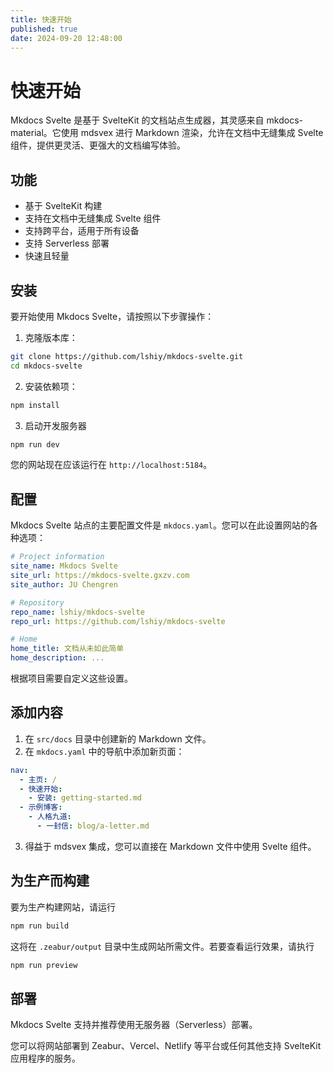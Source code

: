 ```yaml
---
title: 快速开始
published: true
date: 2024-09-20 12:48:00
---
```


# 快速开始

Mkdocs Svelte 是基于 SvelteKit 的文档站点生成器，其灵感来自 mkdocs-material。它使用 mdsvex 进行 Markdown 渲染，允许在文档中无缝集成 Svelte 组件，提供更灵活、更强大的文档编写体验。



## 功能

- 基于 SvelteKit 构建
- 支持在文档中无缝集成 Svelte 组件
- 支持跨平台，适用于所有设备
- 支持 Serverless 部署
- 快速且轻量



## 安装

要开始使用 Mkdocs Svelte，请按照以下步骤操作：

1. 克隆版本库：

```bash
git clone https://github.com/lshiy/mkdocs-svelte.git
cd mkdocs-svelte
```

2. 安装依赖项：

```bash
npm install
```

3. 启动开发服务器

```bash
npm run dev
```

您的网站现在应该运行在 `http://localhost:5184`。



## 配置

Mkdocs Svelte 站点的主要配置文件是 `mkdocs.yaml`。您可以在此设置网站的各种选项：

```yaml:mkdocs.yaml
# Project information
site_name: Mkdocs Svelte
site_url: https://mkdocs-svelte.gxzv.com
site_author: JU Chengren

# Repository
repo_name: lshiy/mkdocs-svelte
repo_url: https://github.com/lshiy/mkdocs-svelte

# Home
home_title: 文档从未如此简单
home_description: ...
```

根据项目需要自定义这些设置。



## 添加内容

1. 在 `src/docs` 目录中创建新的 Markdown 文件。
2. 在 `mkdocs.yaml` 中的导航中添加新页面：

```yaml:mkdocs.yaml
nav:
  - 主页: /
  - 快速开始:
    - 安装: getting-started.md
  - 示例博客:
    - 人格九道:
      - 一封信: blog/a-letter.md
```

3. 得益于 mdsvex 集成，您可以直接在 Markdown 文件中使用 Svelte 组件。



## 为生产而构建

要为生产构建网站，请运行

```bash
npm run build
```

这将在 `.zeabur/output` 目录中生成网站所需文件。若要查看运行效果，请执行

```bash
npm run preview
```



## 部署

Mkdocs Svelte 支持并推荐使用无服务器（Serverless）部署。

您可以将网站部署到 Zeabur、Vercel、Netlify 等平台或任何其他支持 SvelteKit 应用程序的服务。